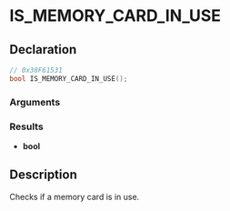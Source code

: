 # IS_MEMORY_CARD_IN_USE

## Declaration
```cpp
// 0x38F61531
bool IS_MEMORY_CARD_IN_USE();
```

### Arguments

### Results
- **bool**

## Description
Checks if a memory card is in use.